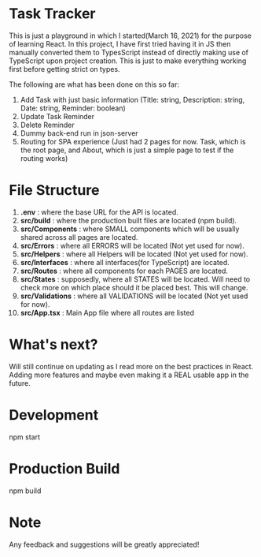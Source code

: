 # Task Tracker
This is just a playground in which I started(March 16, 2021) for the purpose of learning React.
In this project, I have first tried having it in JS then manually converted them to TypesScript instead of directly making use of TypeScript upon project creation. This is just to make everything working first before getting strict on types.

The following are what has been done on this so far:
1. Add Task with just basic information (Title: string, Description: string, Date: string, Reminder: boolean)
2. Update Task Reminder
3. Delete Reminder
4. Dummy back-end run in json-server
5. Routing for SPA experience (Just had 2 pages for now. Task, which is the root page, and About, which is just a simple page to test if the routing works)

# File Structure
1. **.env** : where the base URL for the API is located.
2. **src/build** : where the production built files are located (npm build).
3. **src/Components** : where SMALL components which will be usually shared across all pages are located.
4. **src/Errors** : where all ERRORS will be located (Not yet used for now).
5. **src/Helpers** : where all Helpers will be located (Not yet used for now).
6. **src/Interfaces** : where all interfaces(for TypeScript) are located.
7. **src/Routes** : where all components for each PAGES are located.
8. **src/States** : supposedly, where all STATES will be located. Will need to check more on which place should it be placed best. This will change.
9. **src/Validations** : where all VALIDATIONS will be located (Not yet used for now).
10. **src/App.tsx** : Main App file where all routes are listed

# What's next?
Will still continue on updating as I read more on the best practices in React. Adding more features and maybe even making it a REAL usable app in the future.

# Development
npm start

# Production Build
npm build

# Note
Any feedback and suggestions will be greatly appreciated!
